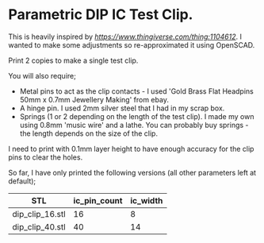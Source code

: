 # Parametric DIP IC Test Clip.

This is heavily inspired by _https://www.thingiverse.com/thing:1104612_. I wanted to make some adjustments so re-approximated it using OpenSCAD.

Print 2 copies to make a single test clip.

You will also require;

* Metal pins to act as the clip contacts - I used 'Gold Brass Flat Headpins 50mm x 0.7mm Jewellery Making' from ebay.
* A hinge pin. I used 2mm silver steel that I had in my scrap box.
* Springs (1 or 2 depending on the length of the test clip). I made my own using 0.8mm 'music wire' and a lathe. You can probably buy springs - the length depends on the size of the clip.

I need to print with 0.1mm layer height to have enough accuracy for the clip pins to clear the holes.

So far, I have only printed the following versions (all other parameters left at default);

| STL                  |    ic_pin_count  |  ic_width  |
|---------------------|----------------------|--------------|
|dip_clip_16.stl   |   16                   |8               |
|dip_clip_40.stl   |   40                   |14             |
